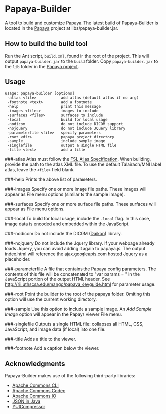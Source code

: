 Papaya-Builder
==============

A tool to build and customize Papaya.  The latest build of Papaya-Builder is located in the [Papaya](https://github.com/rii-mango/Papaya) project at libs/papaya-builder.jar.


How to build the build tool
-----
Run the Ant script, `build.xml`, found in the root of the project.  This will output `papaya-builder.jar` to the `build` 
folder.  Copy `papaya-builder.jar` to the `lib` folder in the [Papaya project](https://github.com/rii-mango/Papaya).

Usage
-----
```shell
usage: papaya-builder [options]
 -atlas <file>           add atlas (default atlas if no arg)
 -footnote <text>        add a footnote
 -help                   print this message
 -images <files>         images to include
 -surfaces <files>       surfaces to include
 -local                  build for local usage
 -nodicom                do not include DICOM support
 -nojquery               do not include JQuery library
 -parameterfile <file>   specify parameters
 -root <dir>             papaya project directory
 -sample                 include sample image
 -singlefile             output a single HTML file
 -title <text>           add a title
```

###-atlas
Atlas must follow the [FSL Atlas Specification](http://ric.uthscsa.edu/mango/atlas_spec.html).  When building, 
provide the path to the atlas XML file. To use the default Talairach/MNI label atlas, leave the `<file>` field blank.

###-help
Prints the above list of parameters.

###-images
Specify one or more image file paths.  These images will appear as File menu options (similar to the sample image).

###-surfaces
Specify one or more surface file paths.  These surfaces will appear as File menu options.

###-local
To build for local usage, include the `-local` flag.  In this case, image data is encoded and embedded within the 
JavaScript.

###-nodicom
Do not include the DICOM ([Daikon](https://github.com/rii-mango/Daikon)) library.

###-nojquery
Do not include the Jquery library.  If your webpage already loads Jquery, you can avoid adding it again to papaya.js. The output index.html will reference the ajax.googleapis.com hosted Jquery as a placeholder.

###-parameterfile
A file that contains the Papaya config parameters.  The contents of this file will be concatenated to "var params = " in the JavaScript portion of the output HTML header.  See http://rii.uthscsa.edu/mango/papaya_devguide.html for parameter usage.

###-root
Point the builder to the root of the papaya folder.  Omiting this option will use the current working directory.

###-sample
Use this option to include a sample image.  An _Add Sample Image_ option will appear in the Papaya viewer File menu.

###-singlefile
Outputs a single HTML file: collapses all HTML, CSS, JavaScript, and image data (if local) into one file.

###-title
Adds a title to the viewer.

###-footnote
Add a caption below the viewer.

Acknowledgments
-----
Papaya-Builder makes use of the following third-party libraries:
- [Apache Commons CLI](http://commons.apache.org/proper/commons-cli/)
- [Apache Commons Codec](http://commons.apache.org/proper/commons-codec/)
- [Apache Commons IO](Ihttp://commons.apache.org/proper/commons-io/)
- [JSON in Java](http://www.json.org/java/index.html)
- [YUICompressor](http://yui.github.io/yuicompressor/)

